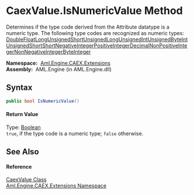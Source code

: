CaexValue.IsNumericValue Method
===============================
Determines if the type code derived from the Attribute datatype is a numeric type. The following type codes are recognized as numeric types: [Double][1][Float][1][Long][1][UnsignedShort][1][UnsignedLong][1][UnsignedInt][1][UnsignedByte][1][Int][1][UnsignedShort][1][Short][1][NegativeInteger][1][PositiveInteger][1][Decimal][1][NonPositiveInteger][1][NonNegativeInteger][1][Byte][1][Integer][1]

  **Namespace:**  [Aml.Engine.CAEX.Extensions][2]  
  **Assembly:**  AML.Engine (in AML.Engine.dll)

Syntax
------

```csharp
public bool IsNumericValue()
```

#### Return Value
Type: [Boolean][3]  
`true`, if the type code is a numeric type; `false` otherwise.

See Also
--------

#### Reference
[CaexValue Class][4]  
[Aml.Engine.CAEX.Extensions Namespace][2]  

[1]: https://docs.microsoft.com/dotnet/api/system.xml.schema.xmltypecode
[2]: ../README.md
[3]: https://docs.microsoft.com/dotnet/api/system.boolean
[4]: README.md
[5]: https://www.automationml.org
[6]: ../../icons/logoShade.png
